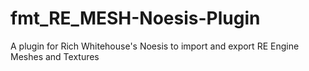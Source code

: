 # fmt_RE_MESH-Noesis-Plugin
A plugin for Rich Whitehouse's Noesis to import and export RE Engine Meshes and Textures
